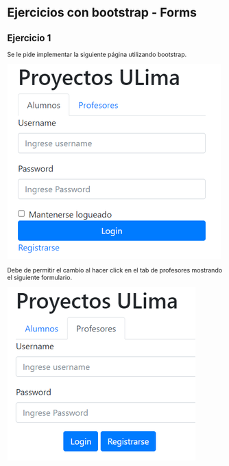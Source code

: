# Ejercicios con bootstrap - Forms

## Ejercicio 1

Se le pide implementar la siguiente página utilizando bootstrap.

![Resultado requerido](resultado_requerido_a.png "Resultado")

Debe de permitir el cambio al hacer click en el tab de profesores mostrando el siguiente formulario.

![Resultado requerido](resultado_requerido_b.png "Resultado")